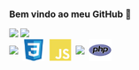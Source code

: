 ### Bem vindo ao meu GitHub 👋

<div>
  <img height="180em" src="https://github-readme-stats.vercel.app/api?username=rangelkohei&show_icons=true&theme=dark"/>
  <img height="180em" src="https://github-readme-stats.vercel.app/api/top-langs/?username=anuraghazra&layout=compact&theme=dark"/>
</div>

<div>
    <img align="center" height="40px" src="https://cdn.jsdelivr.net/gh/devicons/devicon/icons/html5/html5-original-wordmark.svg"/>&nbsp;
    <img align="center" height="40px" src="https://raw.githubusercontent.com/devicons/devicon/master/icons/css3/css3-original.svg"/>&nbsp;
    <img align="center" height="40px" src="https://raw.githubusercontent.com/devicons/devicon/master/icons/javascript/javascript-plain.svg"/>&nbsp;
    <img align="center" height="40px" src="https://cdn.jsdelivr.net/gh/devicons/devicon/icons/linux/linux-original.svg"/>&nbsp;
    <img align="center" height="40px" src="https://raw.githubusercontent.com/devicons/devicon/master/icons/php/php-original.svg"/>&nbsp;
  
</div>
